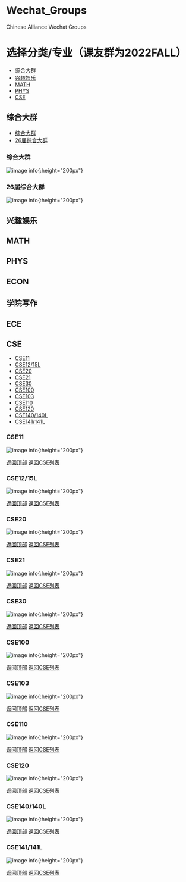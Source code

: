 # Wechat_Groups

Chinese Alliance Wechat Groups

# 选择分类/专业（课友群为2022FALL）
- [综合大群](#综合大群)
- [兴趣娱乐](#兴趣娱乐)
- [MATH](#MATH)
- [PHYS](#PHYS)
- [CSE](#CSE)


## 综合大群
- [综合大群](#综合大群)
- [26届综合大群](#26届综合大群)

### 综合大群
![image info](QRCodes/综合大群/0.jpg){:height="200px"}

### 26届综合大群
![image info](QRCodes/综合大群/26.jpg){:height="200px"}


## 兴趣娱乐
## MATH
## PHYS
## ECON
## 学院写作
## ECE

## CSE
- [CSE11](#CSE11)
- [CSE12/15L](#CSE12)
- [CSE20](#CSE20)
- [CSE21](#CSE21)
- [CSE30](#CSE30)
- [CSE100](#CSE100)
- [CSE103](#CSE103)
- [CSE110](#CSE110)
- [CSE120](#CSE120)
- [CSE140/140L](#CSE140)
- [CSE141/141L](#CSE141)
### CSE11
![image info](QRCodes/Course/CSE11.jpg){:height="200px"}

[返回顶部](#Wechat_Groups) [返回CSE列表](#CSE)
### CSE12/15L
![image info](QRCodes/Course/CSE12.jpg){:height="200px"}

[返回顶部](#Wechat_Groups) [返回CSE列表](#CSE)
### CSE20
![image info](QRCodes/Course/CSE12.jpg){:height="200px"}

[返回顶部](#Wechat_Groups) [返回CSE列表](#CSE)
### CSE21
![image info](QRCodes/Course/CSE21.jpg){:height="200px"}

[返回顶部](#Wechat_Groups) [返回CSE列表](#CSE)
### CSE30
![image info](QRCodes/Course/CSE30.jpg){:height="200px"}

[返回顶部](#Wechat_Groups) [返回CSE列表](#CSE)
### CSE100
![image info](QRCodes/Course/CSE100.jpg){:height="200px"}

[返回顶部](#Wechat_Groups) [返回CSE列表](#CSE)
### CSE103
![image info](QRCodes/Course/CSE103.jpg){:height="200px"}

[返回顶部](#Wechat_Groups) [返回CSE列表](#CSE)
### CSE110
![image info](QRCodes/Course/CSE110.jpg){:height="200px"}

[返回顶部](#Wechat_Groups) [返回CSE列表](#CSE)
### CSE120
![image info](QRCodes/Course/CSE120.jpg){:height="200px"}

[返回顶部](#Wechat_Groups) [返回CSE列表](#CSE)
### CSE140/140L
![image info](QRCodes/Course/CSE140.jpg){:height="200px"}

[返回顶部](#Wechat_Groups) [返回CSE列表](#CSE)
### CSE141/141L
![image info](QRCodes/Course/CSE141.jpg){:height="200px"}

[返回顶部](#Wechat_Groups) [返回CSE列表](#CSE)
